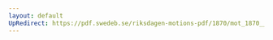 ```yaml
---
layout: default
UpRedirect: https://pdf.swedeb.se/riksdagen-motions-pdf/1870/mot_1870__ak__00021/mot_1870__ak__00021_009.pdf
---
```

